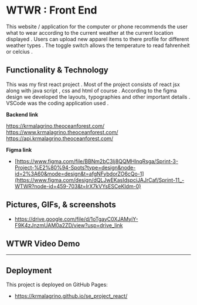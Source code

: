 # WTWR : Front End

This website / application for the computer or phone recommends the user what to wear according to the current weather at the current location displayed . Users can upload new apparel items to there profile for different weather types . The toggle switch allows the temperature to read fahrenheit or celcius .

## Functionality & Technology

This was my first react project . Most of the project consists of react jsx along with java script , css and html of course . According to the figma design we developed the layouts, typographies and other important details . VSCode was the coding application used .

**Backend link**

https://krmalagrino.theoceanforest.com/
https://www.krmalagrino.theoceanforest.com/
https://api.krmalagrino.theoceanforest.com/

**Figma link**

- [https://www.figma.com/file/BBNm2bC3lj8QQMHlnqRsga/Sprint-3-Project-%E2%80%94-Spots?type=design&node-id=2%3A60&mode=design&t=afgNFybdorZO6cQo-1](https://www.figma.com/design/dQLJwEKasIdspciJAJrCaf/Sprint-11_-WTWR?node-id=459-703&t=IrX7kVYsESCeKIdm-0)

## Pictures, GIFs, & screenshots

- https://drive.google.com/file/d/1oTgayC0XJAMyiY-F9K4zJnzmUAM0a2ZD/view?usp=drive_link

## WTWR Video Demo

---

## Deployment

This project is deployed on GitHub Pages:

- https://krmalagrino.github.io/se_project_react/
